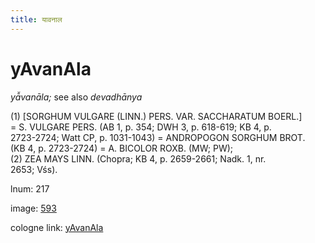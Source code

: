 ```yaml
---
title: यावनाल
---
```


# yAvanAla

<i>yā̆vanāla;</i>  see also <i>devadhānya</i> <div n="P" />(1) [<bot>SORGHUM VULGARE (LINN.) PERS. VAR. SACCHARATUM BOERL.</bot>] <div n="lb" />= <bot>S. VULGARE PERS.</bot> (AB 1, p. 354; DWH 3, p. 618-619; KB 4, p. <div n="lb" />2723-2724; Watt CP, p. 1031-1043) = <bot>ANDROPOGON SORGHUM BROT.</bot> <div n="lb" />(KB 4, p. 2723-2724) = <bot>A. BICOLOR ROXB.</bot> (MW; PW); <div n="P" />(2) <bot>ZEA MAYS LINN.</bot> (Chopra; KB 4, p. 2659-2661; Nadk. 1, nr. <div n="lb" />2653; Vśs).

lnum: 217

image: [593](https://www.sanskrit-lexicon.uni-koeln.de/scans/csl-apidev/servepdf.php?dict=snp&page=593)

cologne link: [yAvanAla](https://sanskrit-lexicon.uni-koeln.de/scans/csl-apidev/getword.php?dict=snp&key=yAvanAla)

